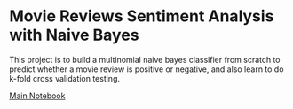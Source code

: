 # Movie Reviews Sentiment Analysis with Naive Bayes

This project is to build a multinomial naive bayes classifier from scratch to predict whether a movie review is positive or negative, and also learn to do k-fold cross validation testing.


[Main Notebook](https://github.com/hxu47/naive-bayes/blob/master/bayes.ipynb)
